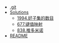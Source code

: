 <!-- docs/_sidebar.md created by koko-docsify_sidebarTool -->

- [.git](.git/README.md)
- [Solutions](Solutions/README.md)
  - [1994.好子集的数目](Solutions/1994.好子集的数目.md)
  - [677.键值映射](Solutions/677.键值映射.md)
  - [838.推多米诺](Solutions/838.推多米诺.md)
- [README](README.md)
 